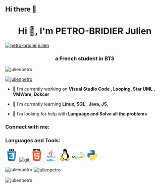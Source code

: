 ## Hi there 👋
<h1 align="center">Hi 👋, I'm PETRO-BRIDIER Julien</h1> <a href="https://linkedin.com/in/julien-petro-bridier" target="blank"><img align="center" src="https://raw.githubusercontent.com/rahuldkjain/github-profile-readme-generator/master/src/images/icons/Social/linked-in-alt.svg" alt="petro-bridier julien" height="30" width="40" /></a>
</p> 
<h3 align="center">a French student in BTS</h3>

<p align="left"> <img src="https://komarev.com/ghpvc/?username=julienpetro&label=Profile%20views&color=0e75b6&style=flat" alt="julienpetro" /> </p>

<p align="left"> <a href="https://github.com/ryo-ma/github-profile-trophy"><img src="https://github-profile-trophy.vercel.app/?username=julienpetro" alt="julienpetro" /></a> </p>

- 🔭 I’m currently working on **Visual Studio Code , Looping, Star UML , VMWare, Dokcer**

- 🌱 I’m currently learning **Linux, SQL , Java, JS,**

- 🤝 I’m looking for help with **Language and Solve all the problems**

<h3 align="left">Connect with me:</h3>
<p align="left">


<h3 align="left">Languages and Tools:</h3>
<p align="left"> <a href="https://www.w3schools.com/css/" target="_blank" rel="noreferrer"> <img src="https://raw.githubusercontent.com/devicons/devicon/master/icons/css3/css3-original-wordmark.svg" alt="css3" width="40" height="40"/> </a> <a href="https://git-scm.com/" target="_blank" rel="noreferrer"> <img src="https://www.vectorlogo.zone/logos/git-scm/git-scm-icon.svg" alt="git" width="40" height="40"/> </a> <a href="https://www.w3.org/html/" target="_blank" rel="noreferrer"> <img src="https://raw.githubusercontent.com/devicons/devicon/master/icons/html5/html5-original-wordmark.svg" alt="html5" width="40" height="40"/> </a> <a href="https://www.java.com" target="_blank" rel="noreferrer"> <img src="https://raw.githubusercontent.com/devicons/devicon/master/icons/java/java-original.svg" alt="java" width="40" height="40"/> </a> <a href="https://www.linux.org/" target="_blank" rel="noreferrer"> <img src="https://raw.githubusercontent.com/devicons/devicon/master/icons/linux/linux-original.svg" alt="linux" width="40" height="40"/> </a> <a href="https://www.mysql.com/" target="_blank" rel="noreferrer"> <img src="https://raw.githubusercontent.com/devicons/devicon/master/icons/mysql/mysql-original-wordmark.svg" alt="mysql" width="40" height="40"/> </a> <a href="https://www.python.org" target="_blank" rel="noreferrer"> <img src="https://raw.githubusercontent.com/devicons/devicon/master/icons/python/python-original.svg" alt="python" width="40" height="40"/> </a> </p>

<p><img align="left" src="https://github-readme-stats.vercel.app/api/top-langs?username=julienpetro&show_icons=true&locale=en&layout=compact" alt="julienpetro" /></p>

<p>&nbsp;<img align="center" src="https://github-readme-stats.vercel.app/api?username=julienpetro&show_icons=true&locale=en" alt="julienpetro" /></p>

<p><img align="center" src="https://github-readme-streak-stats.herokuapp.com/?user=julienpetro&" alt="julienpetro" /></p>

